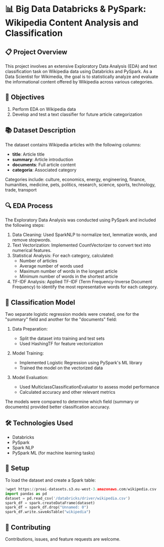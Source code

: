 # 📊 Big Data Databricks & PySpark: Wikipedia Content Analysis and Classification

## 📋 Project Overview

This project involves an extensive Exploratory Data Analysis (EDA) and text classification task on Wikipedia data using Databricks and PySpark. As a Data Scientist for Wikimedia, the goal is to statistically analyze and evaluate the informational content offered by Wikipedia across various categories.

## 🎯 Objectives

1. Perform EDA on Wikipedia data
2. Develop and test a text classifier for future article categorization

## 📚 Dataset Description

The dataset contains Wikipedia articles with the following columns:
- **title**: Article title
- **summary**: Article introduction
- **documents**: Full article content
- **categoria**: Associated category

Categories include: culture, economics, energy, engineering, finance, humanities, medicine, pets, politics, research, science, sports, technology, trade, transport

## 🔍 EDA Process

The Exploratory Data Analysis was conducted using PySpark and included the following steps:

1. Data Cleaning: Used SparkNLP to normalize text, lemmatize words, and remove stopwords.
2. Text Vectorization: Implemented CountVectorizer to convert text into numerical features.
3. Statistical Analysis: For each category, calculated:
   - Number of articles
   - Average number of words used
   - Maximum number of words in the longest article
   - Minimum number of words in the shortest article
4. TF-IDF Analysis: Applied TF-IDF (Term Frequency-Inverse Document Frequency) to identify the most representative words for each category.

## 🤖 Classification Model

Two separate logistic regression models were created, one for the "summary" field and another for the "documents" field:

1. Data Preparation:
   - Split the dataset into training and test sets
   - Used HashingTF for feature vectorization

2. Model Training:
   - Implemented Logistic Regression using PySpark's ML library
   - Trained the model on the vectorized data

3. Model Evaluation:
   - Used MulticlassClassificationEvaluator to assess model performance
   - Calculated accuracy and other relevant metrics

The models were compared to determine which field (summary or documents) provided better classification accuracy.

## 🛠️ Technologies Used

- Databricks
- PySpark
- Spark NLP
- PySpark ML (for machine learning tasks)

## 🔧 Setup

To load the dataset and create a Spark table:

```python
!wget https://proai-datasets.s3.eu-west-3.amazonaws.com/wikipedia.csv
import pandas as pd
dataset = pd.read_csv('/databricks/driver/wikipedia.csv')
spark_df = spark.createDataFrame(dataset)
spark_df = spark_df.drop("Unnamed: 0")
spark_df.write.saveAsTable("wikipedia")
```

## 🤝 Contributing

Contributions, issues, and feature requests are welcome. 
